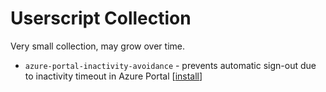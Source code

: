 # Userscript Collection

Very small collection, may grow over time.

- `azure-portal-inactivity-avoidance` - prevents automatic sign-out due to inactivity timeout in Azure Portal [[install](https://github.com/manicminer/userscripts/raw/refs/heads/main/azure-portal-inactivity-avoidance.user.js)]
